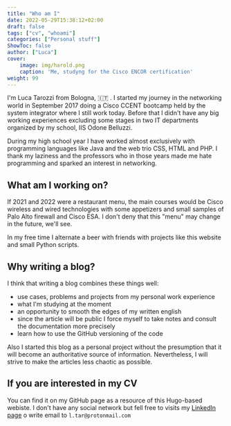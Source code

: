 ```yaml
---
title: "Who am I"
date: 2022-05-29T15:38:12+02:00
draft: false
tags: ["cv", "whoami"]
categories: ["Personal stuff"]
ShowToc: false
author: ["Luca"]
cover:
    image: img/harold.png
    caption: 'Me, studyng for the Cisco ENCOR certification'
weight: 99
---
```

I'm Luca Tarozzi from Bologna, :it: . I started my journey in the networking world in September 2017 doing a Cisco CCENT bootcamp held by the system integrator where I still work today. Before that I didn't have any big working experiences excluding some stages in two IT departments organized by my school, IIS Odone Belluzzi.

During my high school year I have worked almost exclusively with programming languages like Java and the web trio CSS, HTML and PHP. I thank my laziness and the professors who in those years made me hate programming and sparked an interest in networking.

## What am I working on?
If 2021 and 2022 were a restaurant menu, the main courses would be Cisco wireless and wired technologies with some appetizers and small samples of Palo Alto firewall and Cisco ESA. I don't deny that this "menu" may change in the future, we'll see.

In my free time I alternate a beer with friends with projects like this website and small Python scripts.

## Why writing a blog?
I think that writing a blog combines these things well:
- use cases, problems and projects from my personal work experience
- what I'm studying at the moment
- an opportunity to smooth the edges of my written english
- since the article will be public I force myself to take notes and consult the documentation more precisely
- learn how to use the GitHub versioning of the code

Also I started this blog as a personal project without the presumption that it will become an authoritative source of information. Nevertheless, I will strive to make the articles less chaotic as possible.

## If you are interested in my CV
You can find it on my GitHub page as a resource of this Hugo-based webiste. I don't have any social network but fell free to visits my [LinkedIn page](https://www.linkedin.com/in/luca-tarozzi-9ab371178/) o write email to `l.tar@protonmail.com`
